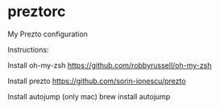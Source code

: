 # preztorc
My Prezto configuration

Instructions:

Install oh-my-zsh
https://github.com/robbyrussell/oh-my-zsh

Install prezto
https://github.com/sorin-ionescu/prezto

Install autojump (only mac)
brew install autojump
